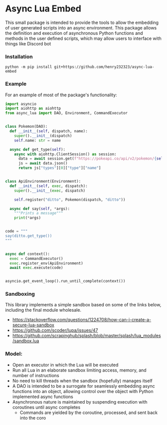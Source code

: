 # Async Lua Embed
This small package is intended to provide the tools to allow the embedding of user generated scripts into 
an async environment. This package allows the definition and execution of asynchronous Python functions
and methods in the user defined scripts, which may allow users to interface with things like Discord bot

### Installation

```shell
python -m pip install git+https://github.com/henry232323/async-lua-embed
```

### Example
For an example of most of the package's functionality:

```python
import asyncio
import aiohttp as aiohttp
from async_lua import DAO, Environment, CommandExecutor


class Pokemon(DAO):
  def __init__(self, dispatch, name):
    super().__init__(dispatch)
    self.name: str = name

  async def get_type(self):
    async with aiohttp.ClientSession() as session:
      data = await session.get(f"https://pokeapi.co/api/v2/pokemon/{self.name}")
      js = await data.json()
      return js["types"][0]["type"]["name"]


class ApiEnvironment(Environment):
  def __init__(self, exec, dispatch):
    super().__init__(exec, dispatch)

    self.register("ditto", Pokemon(dispatch, "ditto"))

  async def say(self, *args):
    """Prints a message"""
    print(*args)


code = """
say(ditto.get_type())
"""


async def context():
  exec = CommandExecutor()
  exec.register_env(ApiEnvironment)
  await exec.execute(code)


asyncio.get_event_loop().run_until_complete(context())

```

### Sandboxing
This library implements a simple sandbox based on some of the links below, including the final
module wholesale.
- https://stackoverflow.com/questions/1224708/how-can-i-create-a-secure-lua-sandbox
- https://github.com/scoder/lupa/issues/47
- https://github.com/scrapinghub/splash/blob/master/splash/lua_modules/sandbox.lua

### Model:
- Open an executor in which the Lua will be executed
- Run all Lua in an elaborate sandbox limiting access, memory, and number of instructions
- No need to kill threads when the sandbox (hopefully) manages itself
- A DAO is intended to be a surrogate for seamlessly embedding async functions into an object, allowing control
over the object with Python implemented async functions
- Asynchronous nature is maintained by suspending execution with coroutines until async completes
  - Commands are yielded by the coroutine, processed, and sent back into the coro
